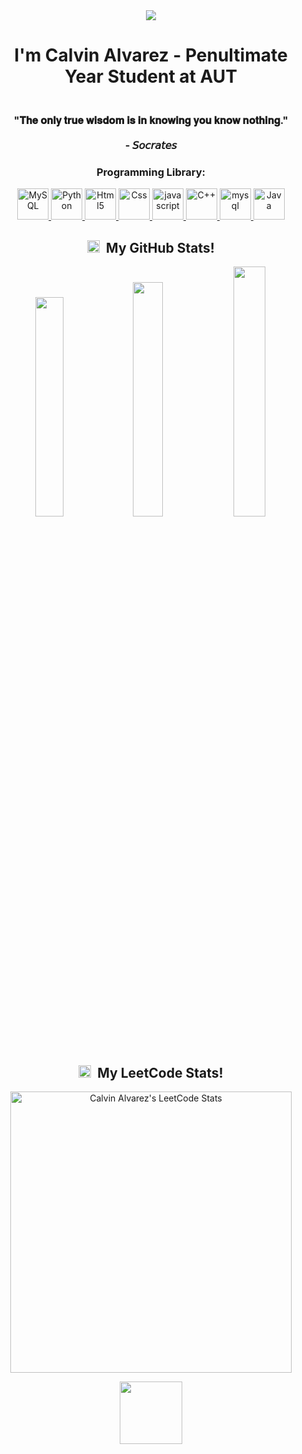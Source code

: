<div align="center">
  <img src="https://capsule-render.vercel.app/api?type=rounded&color=gradient&text=%20🎯%20Welcome%20to%20my%20GitHub%20profile%20🎯%20&fontAlign=50&fontSize=30&textBg=true" />
</div>
  <h1 align="center">I'm Calvin Alvarez - Penultimate Year Student at AUT</h1>
  <h3 align="center">
    <br>"𝐓𝐡𝐞 𝐨𝐧𝐥𝐲 𝐭𝐫𝐮𝐞 𝐰𝐢𝐬𝐝𝐨𝐦 𝐢𝐬 𝐢𝐧 𝐤𝐧𝐨𝐰𝐢𝐧𝐠 𝐲𝐨𝐮 𝐤𝐧𝐨𝐰 𝐧𝐨𝐭𝐡𝐢𝐧𝐠."<br><br>- 𝘚𝘰𝘤𝘳𝘢𝘵𝘦𝘴
  </h3>
  <h3 align="center">Programming Library:</h3>
  <p align="center">
    <a href="https://www.mysql.com/" target="_blank">
      <img src="https://img.icons8.com/external-flat-juicy-fish/60/000000/external-sql-coding-and-development-flat-flat-juicy-fish.png" alt="MySQL" width="50" height="50"/>
    </a>
    <a href="https://www.python.org/" target="_blank">
      <img src="https://img.icons8.com/color/144/000000/python--v1.png" alt="Python" width="50" height="50"/>
    </a>
    <a href="https://www.w3.org/html/" target="_blank">
      <img src="https://img.icons8.com/color/144/000000/html-5--v1.png" alt="Html5" width="50" height="50"/>
    </a>
    <a href="https://www.w3schools.com/css/" target="_blank">
      <img src="https://img.icons8.com/color/150/000000/css3.png" alt="Css" width="50" height="50"/>
    </a>
    <a href="https://developer.mozilla.org/en-US/docs/Web/JavaScript" target="_blank">
      <img src="https://img.icons8.com/color/144/000000/javascript--v1.png" alt="javascript" width="50" height="50"/>
    </a>
    <a href="https://www.cplusplus.com/doc/tutorial/" target="_blank">
      <img src="https://img.icons8.com/color/144/000000/c-plus-plus-logo.png" alt="C++" width="50" height="50"/>
    </a>
    <a href="https://www.programiz.com/c-programming" target="_blank">
      <img src="https://img.icons8.com/color/144/000000/c-programming.png" alt="mysql" width="50" height="50"/>
    </a>
    <a href="https://www.java.com/en/" target="_blank">
      <img src="https://img.icons8.com/color/48/java-coffee-cup-logo--v1.png" alt="Java" width="50" height="50"/>
    </a>
  </p>
  <h2 align="center">
    <img src="https://i.giphy.com/media/IdyAQJVN2kVPNUrojM/giphy.webp" width="20"> &nbsp;My GitHub Stats!
  </h2>
  <p align="center">
    <img width="30%" src="https://github-readme-stats.vercel.app/api?username=calvin-alvrz&show_icons=true&rank_icon=github&theme=dark" />
    <img width="31%" src="https://github-readme-stats.vercel.app/api/top-langs/?username=calvin-alvrz&layout=compact&show_icons=true&theme=dark&text_color=ffffff"/>
    <img width="32%" src="https://github-readme-streak-stats.herokuapp.com/?user=calvin-alvrz&theme=dark" />
  </p>
  <h2 align="center">
    <img src="https://i.giphy.com/media/IdyAQJVN2kVPNUrojM/giphy.webp" width="20"> &nbsp;My LeetCode Stats!
  </h2>
  <a align="right" href="https://leetcode.com/calvin_alvrz/" target="_blank">
    <p align="center">
      <img title="Calvin Alvarez's LeetCode Stats" alt="Calvin Alvarez's LeetCode Stats" src="https://leetcard.jacoblin.cool/calvin_alvrz?theme=dark&font=Corben&ext=heatmap" width="450" />
    </p>
  </a>
<div align="center">
  <img src="https://komarev.com/ghpvc/?username=calvin-alvrz&style=flat&color=blueviolet" width="100" />
</div>

